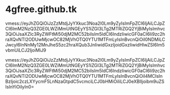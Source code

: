 # 4gfree.github.tk
vmess://eyJhZGQiOiJzZzMtdjJyYXkuc3Noa2l0Lm9yZyIsImFpZCI6IjAiLCJpZCI6ImM2NzQ3ZGE0LWZiMmUtNGEyYS1iZGI3LTg2MTRiZGQ2YjBiMyIsImhvc3QiOiJsaXZlc3RyZWFtMi50djM2MC52biIsIm5ldCI6IndzIiwicGF0aCI6Ii9zc2hraXQvNTI2ODUwMjcwOC82MjVhOTQ0YTU1MTFmLyIsInBvcnQiOiI0NDMiLCJwcyI6InNnMy12MnJheS5zc2hraXQub3JnIiwidGxzIjoidGxzIiwidHlwZSI6Im5vbmUiLCJ2IjoiMiJ9



vmess://eyJhZGQiOiJzZzMtdjJyYXkuc3Noa2l0Lm9yZyIsImFpZCI6IjAiLCJpZCI6ImM2NzQ3ZGE0LWZiMmUtNGEyYS1iZGI3LTg2MTRiZGQ2YjBiMyIsImhvc3QiOiJsaXZlc3RyZWFtMi50djM2MC52biIsIm5ldCI6IndzIiwicGF0aCI6Ii9zc2hraXQvNTI2ODUwMjcwOC82MjVhOTQ0YTU1MTFmLyIsInBvcnQiOiI4MCIsInBzIjoic2czLXYycmF5LnNzaGtpdC5vcmciLCJ0bHMiOiIiLCJ0eXBlIjoibm9uZSIsInYiOiIyIn0=
